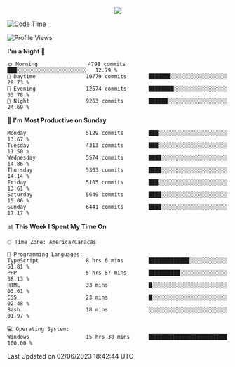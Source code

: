 <p align="center">
  <a href="http://www.github.com/thevacs">
    <img src="https://github-readme-streak-stats.herokuapp.com/?user=thevacs&stroke=ffffff&background=1c1917&ring=0891b2&fire=0891b2&currStreakNum=ffffff&currStreakLabel=0891b2&sideNums=ffffff&sideLabels=ffffff&dates=ffffff&hide_border=true" />
  </a>
</p>

<!--START_SECTION:waka-->
![Code Time](http://img.shields.io/badge/Code%20Time-1%2C407%20hrs%2024%20mins-blue)

![Profile Views](http://img.shields.io/badge/Profile%20Views-7-blue)

**I'm a Night 🦉** 

```text
🌞 Morning                4798 commits        ███░░░░░░░░░░░░░░░░░░░░░░   12.79 % 
🌆 Daytime                10779 commits       ███████░░░░░░░░░░░░░░░░░░   28.73 % 
🌃 Evening                12674 commits       ████████░░░░░░░░░░░░░░░░░   33.78 % 
🌙 Night                  9263 commits        ██████░░░░░░░░░░░░░░░░░░░   24.69 % 
```
📅 **I'm Most Productive on Sunday** 

```text
Monday                   5129 commits        ███░░░░░░░░░░░░░░░░░░░░░░   13.67 % 
Tuesday                  4313 commits        ███░░░░░░░░░░░░░░░░░░░░░░   11.50 % 
Wednesday                5574 commits        ████░░░░░░░░░░░░░░░░░░░░░   14.86 % 
Thursday                 5303 commits        ████░░░░░░░░░░░░░░░░░░░░░   14.14 % 
Friday                   5105 commits        ███░░░░░░░░░░░░░░░░░░░░░░   13.61 % 
Saturday                 5649 commits        ████░░░░░░░░░░░░░░░░░░░░░   15.06 % 
Sunday                   6441 commits        ████░░░░░░░░░░░░░░░░░░░░░   17.17 % 
```


📊 **This Week I Spent My Time On** 

```text
🕑︎ Time Zone: America/Caracas

💬 Programming Languages: 
TypeScript               8 hrs 6 mins        █████████████░░░░░░░░░░░░   51.81 % 
PHP                      5 hrs 57 mins       ██████████░░░░░░░░░░░░░░░   38.13 % 
HTML                     33 mins             █░░░░░░░░░░░░░░░░░░░░░░░░   03.61 % 
CSS                      23 mins             █░░░░░░░░░░░░░░░░░░░░░░░░   02.48 % 
Bash                     18 mins             ░░░░░░░░░░░░░░░░░░░░░░░░░   01.97 % 

💻 Operating System: 
Windows                  15 hrs 38 mins      █████████████████████████   100.00 % 
```


 Last Updated on 02/06/2023 18:42:44 UTC
<!--END_SECTION:waka-->
